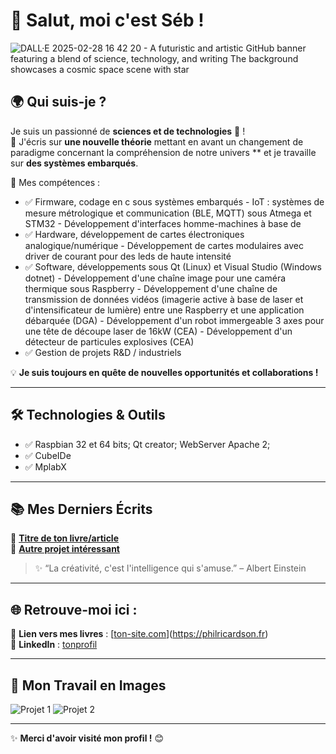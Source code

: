 # 👋 Salut, moi c'est Séb !

![DALL·E 2025-02-28 16 42 20 - A futuristic and artistic GitHub banner featuring a blend of science, technology, and writing  The background showcases a cosmic space scene with star](https://github.com/user-attachments/assets/a65801a5-2e56-413e-a32d-16f0813feddc)

## 🌍 Qui suis-je ?
Je suis un passionné de **sciences et de technologies** 🎯 !  
📌 J'écris sur **une nouvelle théorie** mettant en avant un changement de paradigme concernant la compréhension de notre univers ** et je travaille sur **des systèmes embarqués**.

🚀 Mes compétences :
- ✅ Firmware, codage en c sous systèmes embarqués 
      - IoT : systèmes de mesure métrologique et communication (BLE, MQTT) sous Atmega et STM32
      - Développement d'interfaces homme-machines à base de
- ✅ Hardware, développement de cartes électroniques analogique/numérique
      - Développement de cartes modulaires avec driver de courant pour des leds de haute intensité 
- ✅ Software, développements sous Qt (Linux) et Visual Studio (Windows dotnet)
      - Développement d'une chaîne image pour une caméra thermique sous Raspberry
      - Développement d'une chaîne de transmission de données vidéos (imagerie active à base de laser et d'intensificateur de lumière) entre une Raspberry et une application débarquée (DGA)
      - Développement d'un robot immergeable 3 axes  pour une tête de découpe laser de 16kW (CEA)
      - Développement d'un détecteur de particules explosives (CEA)
- ✅ Gestion de projets R&D / industriels

💡 **Je suis toujours en quête de nouvelles opportunités et collaborations !**

---

## 🛠️ Technologies & Outils
- ✅ Raspbian 32 et 64 bits; Qt creator; WebServer Apache 2;  
- ✅ CubeIDe
- ✅ MplabX

---

## 📚 Mes Derniers Écrits
📖 **[Titre de ton livre/article](#)**  
📖 **[Autre projet intéressant](#)**  

> ✨ “La créativité, c'est l'intelligence qui s'amuse.” – Albert Einstein

---

## 🌐 Retrouve-moi ici :
📌 **Lien vers mes livres** : [[ton-site.com](https://philricardson.fr)](https://philricardson.fr)  
📌 **LinkedIn** : [tonprofil](https://linkedin.com/in/tonprofil)  

---

## 🎨 Mon Travail en Images
![Projet 1](https://source.unsplash.com/600x300/?coding)
![Projet 2](https://source.unsplash.com/600x300/?books,writing)

---


✨ **Merci d'avoir visité mon profil !** 😊
